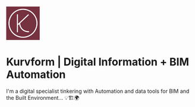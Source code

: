 ![Kurvform Logo](https://github.com/KURVFORM/Kurvform/blob/main/KURVFORM_logo_90x90.jpg)

# Kurvform | Digital Information + BIM Automation

I'm a digital specialist tinkering with Automation and data tools for BIM and the Built Environment... :bulb::building_construction::earth_africa:
